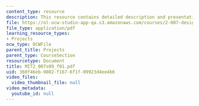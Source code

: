```yaml
---
content_type: resource
description: This resource contains detailed description and presentation.
file: https://ol-ocw-studio-app-qa.s3.amazonaws.com/courses/2-007-design-and-manufacturing-i-spring-2009/360f46eb9802f1676f1f09923d4ee4b6_MIT2_007s09_f01.pdf
file_type: application/pdf
learning_resource_types:
- Projects
ocw_type: OCWFile
parent_title: Projects
parent_type: CourseSection
resourcetype: Document
title: MIT2_007s09_f01.pdf
uid: 360f46eb-9802-f167-6f1f-09923d4ee4b6
video_files:
  video_thumbnail_file: null
video_metadata:
  youtube_id: null
---
```

